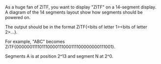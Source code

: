 As a huge fan of ZITF, you want to display "ZITF" on a 14-segment display. A diagram of the 14 segments layout show how segments should be powered on.

The output should be in the format ZiTF{<bits of letter 1><bits of letter 2>...}.

For example, "ABC" becomes ZiTF{000000111101110000111000111100000000111001}.

Segments A is at position 2^13 and segment N at 2^0.
